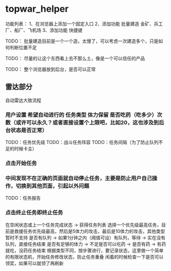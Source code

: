 # topwar_helper
功能列表：
1、在浏览器上添加一个固定入口
2、添加功能 批量建造 金矿、兵工厂、船厂、飞机场
3、添加功能 快捷键

TODO：
批量建造目前是一个一个造，太慢了，可以考虑一次建造多个，只是如何判断位置不足

TODO：
尽量的让这个东西看上去不那么土，像是一个可以信任的产品

TODO：
整个浏览器放到后台，是否可以正常

## 雷达部分
自动雷达大致流程
### 用户设置 希望自动进行的 任务类型 体力保留 是否吃药（吃多少）次数（或许可以永久？或者直接设置个上限吧，比如20，这也涉及到后台状态是否正常）
TODO：任务优先级
TODO：战斗任务阵容
TODO：任务间隔（为了防止队列不足的时候卡主）
### 点击开始任务
### 中间发现不在正确的页面就自动停止任务，主要是防止用户自己操作，切换到其他页面，引起以外问题
TODO：任务报告
### 点击终止任务即终止任务
在空闲状态或上一个任务完成状态 -> 获得任务列表
选择一个优先级最高任务，目前是救援任务优先级最高，然后是5体力的攻击，最后是10体力的攻击，其他类型暂时不支持
是否有队列 -> 如果1分钟之内（阈值可设）有队列，等待 -> 实在没有队列，直接任务结束
是否有足够的体力 -> 不足是否可以吃药 -> 是否有药 -> 有药就吃，没药任务结束
根据类型不同，按步骤进行，要记录状态，这里做一个简单的有限状态机，开始任务修改状态，防止任务重叠
闲着的时候检查一下是否可以领奖，如果可以就领了再刷新